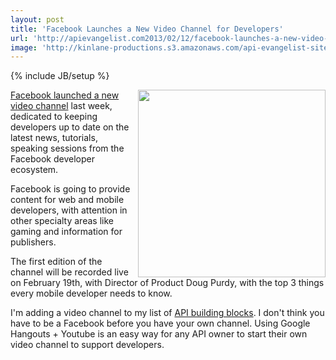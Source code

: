 ```yaml
---
layout: post
title: 'Facebook Launches a New Video Channel for Developers'
url: 'http://apievangelist.com2013/02/12/facebook-launches-a-new-video-channel-for-developers-called-facebook-developers-live/'
image: 'http://kinlane-productions.s3.amazonaws.com/api-evangelist-site/blog/fb-devlive-blog-stacked.png'
---
```

{% include JB/setup %}
<p>
     <img src=https://s3.amazonaws.com/kinlane-productions/facebook/fb-devlive-blog-stacked.png  width=300 align=right />
</p>
<p>
     <a title=Facebook launched a new video channel href=http://developers.facebook.com/blog/post/2013/02/06/a-new-video-channel-for-developers--facebook-developers-live/>Facebook launched a new video channel</a> last week, dedicated to keeping developers up to date on the latest news, tutorials, speaking sessions from the Facebook developer ecosystem.
</p>
<p>
     Facebook is going to provide content for web and mobile developers, with attention in other specialty areas like gaming and information for publishers.
</p>
<p>
     The first edition of the channel will be recorded live on February 19th, with Director of Product Doug Purdy, with the top 3 things every mobile developer needs to know.
</p>
<p>
     I'm adding a video channel to my list of <a title=API building blocks href=/buildingblocks/>API building blocks</a>. I don't think you have to be a Facebook before you have your own channel. Using Google Hangouts + Youtube is an easy way for any API owner to start their own video channel to support developers.
</p>
